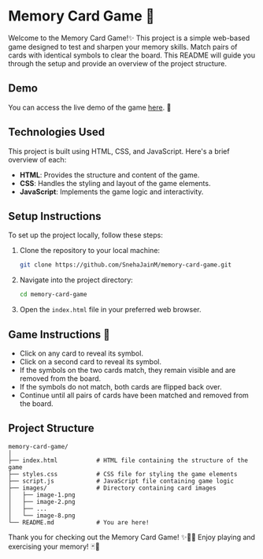# Memory Card Game 👾

Welcome to the Memory Card Game!✨ This project is a simple web-based game designed to test and sharpen your memory skills. Match pairs of cards with identical symbols to clear the board. This README will guide you through the setup and provide an overview of the project structure.

## Demo

You can access the live demo of the game [here](https://sharpenmemory.netlify.app/). 🚀

## Technologies Used

This project is built using HTML, CSS, and JavaScript. Here's a brief overview of each:

- **HTML**: Provides the structure and content of the game.
- **CSS**: Handles the styling and layout of the game elements.
- **JavaScript**: Implements the game logic and interactivity.

## Setup Instructions

To set up the project locally, follow these steps:

1. Clone the repository to your local machine:

   ```bash
   git clone https://github.com/SnehaJainM/memory-card-game.git
   ```

2. Navigate into the project directory:

   ```bash
   cd memory-card-game
   ```

3. Open the `index.html` file in your preferred web browser.

## Game Instructions 👀

- Click on any card to reveal its symbol. 
- Click on a second card to reveal its symbol.
- If the symbols on the two cards match, they remain visible and are removed from the board.
- If the symbols do not match, both cards are flipped back over.
- Continue until all pairs of cards have been matched and removed from the board.

## Project Structure

```
memory-card-game/
│
├── index.html           # HTML file containing the structure of the game
├── styles.css           # CSS file for styling the game elements
├── script.js            # JavaScript file containing game logic
├── images/              # Directory containing card images
│   ├── image-1.png
│   ├── image-2.png
│   ├── ...
│   └── image-8.png
└── README.md            # You are here!
```

Thank you for checking out the Memory Card Game! ✨🫶🏻 
Enjoy playing and exercising your memory! 🃏🧠

